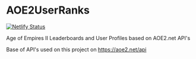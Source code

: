 # AOE2UserRanks
[![Netlify Status](https://api.netlify.com/api/v1/badges/9e61beb1-7b39-4b6f-8041-81d421d79235/deploy-status)](https://app.netlify.com/sites/unruffled-spence-fd813e/deploys)

Age of Empires II Leaderboards and User Profiles based on AOE2.net API's

Base of API's used on this project on https://aoe2.net/api
